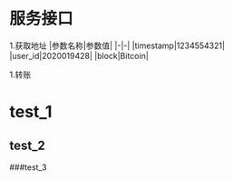 服务接口
=

1.获取地址
|参数名称|参数值|
|-|-|
|timestamp|1234554321|
|user_id|2020019428|
|block|Bitcoin|


1.转账


test_1
==
test_2
--
###test_3
